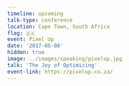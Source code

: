 ```yaml
---
timeline: upcoming
talk-type: conference
location: Cape Town, South Africa
flag: 🇿🇦
event: Pixel Up
date: '2017-05-08'
hidden: true
image: ../images/speaking/pixelup.jpg
talk: 'The Joy of Optimizing'
event-link: https://pixelup.co.za/
---
```

